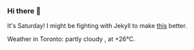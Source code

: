 ### Hi there :wave:

It's Saturday! I might be fighting with Jekyll to make [this](https://swissclubtoronto.ca) better.

Weather in Toronto: partly cloudy , at +26°C.
